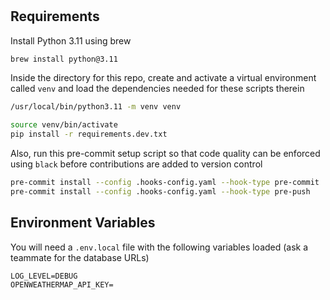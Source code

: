 #     

## Requirements

Install Python 3.11 using brew

```bash
brew install python@3.11
```

Inside the directory for this repo,
create and activate a virtual environment called `venv`
and load the dependencies needed for these scripts therein

```bash
/usr/local/bin/python3.11 -m venv venv
```

```bash
source venv/bin/activate
pip install -r requirements.dev.txt
```

Also, run this pre-commit setup script so that code quality
can be enforced using `black` before contributions are added to version control

```bash
pre-commit install --config .hooks-config.yaml --hook-type pre-commit
pre-commit install --config .hooks-config.yaml --hook-type pre-push
```

## Environment Variables

You will need a `.env.local` file with the following variables loaded
(ask a teammate for the database URLs)

```
LOG_LEVEL=DEBUG
OPENWEATHERMAP_API_KEY=
```
